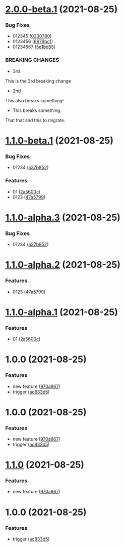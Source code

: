 # [2.0.0-beta.1](https://github.com/mtrezza/test/compare/v1.1.0-beta.1...v2.0.0-beta.1) (2021-08-25)


### Bug Fixes

* 012345 ([0330780](https://github.com/mtrezza/test/commit/0330780770f58f0c4ba9fee76cb2d128bd7c24ed))
* 0123456 ([6979bc1](https://github.com/mtrezza/test/commit/6979bc1d297a8722580ee81b34aca650aeee90ad))
* 01234567 ([5e1bd55](https://github.com/mtrezza/test/commit/5e1bd555f5051d811eb6801bd8625aedd561a424))


### BREAKING CHANGES

* 3rd

This is the 3rd breaking change
* 2nd

This also breaks something!
* This breaks something.

That that and this to migrate.

# [1.1.0-beta.1](https://github.com/mtrezza/test/compare/v1.0.0...v1.1.0-beta.1) (2021-08-25)


### Bug Fixes

* 01234 ([a37b852](https://github.com/mtrezza/test/commit/a37b85274fdd1c4c1bf779510afb3268c7c9259e))


### Features

* 01 ([2a5600c](https://github.com/mtrezza/test/commit/2a5600c654ac076b3c20b8ca9b305461c5611906))
* 0123 ([47a5799](https://github.com/mtrezza/test/commit/47a57995e087614750677c58fe0e3a7bdfdbd8b1))

# [1.1.0-alpha.3](https://github.com/mtrezza/test/compare/v1.1.0-alpha.2...v1.1.0-alpha.3) (2021-08-25)


### Bug Fixes

* 01234 ([a37b852](https://github.com/mtrezza/test/commit/a37b85274fdd1c4c1bf779510afb3268c7c9259e))

# [1.1.0-alpha.2](https://github.com/mtrezza/test/compare/v1.1.0-alpha.1...v1.1.0-alpha.2) (2021-08-25)


### Features

* 0123 ([47a5799](https://github.com/mtrezza/test/commit/47a57995e087614750677c58fe0e3a7bdfdbd8b1))

# [1.1.0-alpha.1](https://github.com/mtrezza/test/compare/v1.0.0...v1.1.0-alpha.1) (2021-08-25)


### Features

* 01 ([2a5600c](https://github.com/mtrezza/test/commit/2a5600c654ac076b3c20b8ca9b305461c5611906))

# 1.0.0 (2021-08-25)


### Features

* new feature ([970a867](https://github.com/mtrezza/test/commit/970a86706db0600bcec36a61f20229fc65115cbe))
* trigger ([ac833d5](https://github.com/mtrezza/test/commit/ac833d5c0fa84b7ffd3702a98b76d51278c23d32))

# 1.0.0 (2021-08-25)


### Features

* new feature ([970a867](https://github.com/mtrezza/test/commit/970a86706db0600bcec36a61f20229fc65115cbe))
* trigger ([ac833d5](https://github.com/mtrezza/test/commit/ac833d5c0fa84b7ffd3702a98b76d51278c23d32))

# [1.1.0](https://github.com/mtrezza/test/compare/v1.0.0...v1.1.0) (2021-08-25)


### Features

* new feature ([970a867](https://github.com/mtrezza/test/commit/970a86706db0600bcec36a61f20229fc65115cbe))

# 1.0.0 (2021-08-25)


### Features

* trigger ([ac833d5](https://github.com/mtrezza/test/commit/ac833d5c0fa84b7ffd3702a98b76d51278c23d32))
